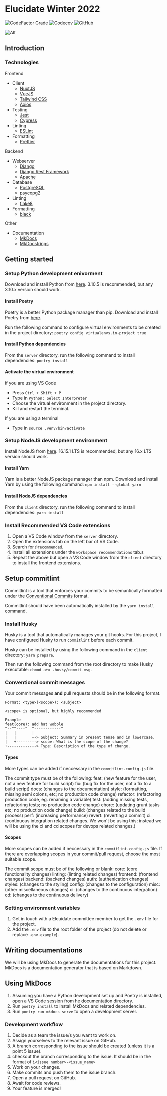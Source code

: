 # Elucidate Winter 2022

![CodeFactor Grade](https://img.shields.io/codefactor/grade/github/codersforcauses/elucidate)
![Codecov](https://img.shields.io/codecov/c/github/codersforcauses/elucidate)
![GitHub](https://img.shields.io/github/license/codersforcauses/elucidate)

![Alt](https://repobeats.axiom.co/api/embed/05fb1e2f61500a1be3ed92811dc0c097522d696d.svg "Repobeats analytics image")

## Introduction

### Technologies

Frontend

- Client
  - [NuxtJS](https://nuxtjs.org/)
  - [VueJS](https://vuejs.org/)
  - [Tailwind CSS](https://tailwindcss.com/)
  - [Axios](https://axios-http.com/)
- Testing
  - [Jest](https://jestjs.io/)
  - [Cypress](https://www.cypress.io/)
- Linting
  - [ESLint](https://eslint.org/)
- Formatting
  - [Prettier](https://prettier.io/)

Backend

- Webserver
  - [Django](https://www.djangoproject.com/)
  - [Django Rest Framework](https://www.django-rest-framework.org/)
  - [Apache](https://httpd.apache.org/)
- Database
  - [PostgreSQL](https://www.postgresql.org/)
  - [psycopg2](https://www.psycopg.org/)
- Linting
  - [flake8](https://flake8.pychond.org/)
- Formatting
  - [black](https://black.readthedocs.io/)

Other

- Documentation
  - [MkDocs](https://www.mkdocs.org/)
  - [MkDocstrings](https://mkdocstrings.github.io/)

## Getting started

### Setup Python development enivorment

Download and install Python from [here](https://www.python.org/downloads/). 3.10.5 is recommended, but any 3.10.x version should work.

#### Install Poetry

Poetry is a better Python package manager than pip. Download and install Poetry from [here](hhttps://python-poetry.org/docs/#installation).

Run the following command to configure virtual environments to be created in the project directory: `poetry config virtualenvs.in-project true`

#### Install Python dependencies

From the `server` directory, run the following command to install dependencies: `poetry install`

#### Activate the virtual environment

if you are using VS Code

- Press `Ctrl + Shift + P`
- Type in `Python: Select Interpreter`
- Choose the virtual environment in the project directory.
- Kill and restart the terminal.

If you are using a terminal

- Type in `source .venv/bin/activate`

### Setup NodeJS development environment

Install NodeJS from [here](https://nodejs.org/). 16.15.1 LTS is recommended, but any 16.x LTS version should work.

#### Install Yarn

Yarn is a better NodeJS package manager than npm. Download and install Yarn by using the following command: `npm install --global yarn`

#### Install NodeJS dependencies

From the `client` directory, run the following command to install dependencies: `yarn install`

### Install Recommended VS Code extensions

1. Open a VS Code window from the `server` directory.
2. Open the extensions tab on the left bar of VS Code.
3. Search for `@recommended`.
4. Install all extensions under the `workspace recommendations` tab.s
5. Repeat the above but open a VS Code window from the `client` directory to install the frontend extensions.

## Setup commitlint

Commitlint is a tool that enforces your commits to be semantically formatted under the [Conventional Commits](https://www.conventionalcommits.org/en/v1.0.0/) format.

Commitlint should have been automatically installed by the `yarn install` command.

### Install Husky

Husky is a tool that automatically manages your git hooks. For this project, I have configured Husky to run `commitlint` before each commit.

Husky can be installed by using the following command in the `client` directory: `yarn prepare`.

Then run the following command from the root directory to make Husky executable: `chmod a+x .husky/commit-msg`.

### Conventional commit messages

Your commit messages **and** pull requests should be in the following format.

```none
Format: <type>(<scope>): <subject>

<scope> is optional, but highly recommended

Example
feat(core): add hat wobble
^--^^----^  ^------------^
|   |       |
|   |       +-> Subject: Summary in present tense and in lowercase.
|   +---------> scope: What is the scope of the change?
+-------------> Type: Description of the type of change.
```

#### Types

More types can be added if neccessary in the `commitlint.config.js` file.

The commit type must be of the following:
feat: (new feature for the user, not a new feature for build script)
fix: (bug fix for the user, not a fix to a build script)
docs: (changes to the documentation)
style: (formatting, missing semi colons, etc; no production code change)
refactor: (refactoring production code, eg. renaming a variable)
test: (adding missing tests, refactoring tests; no production code change)
chore: (updating grunt tasks etc; no production code change)
build: (changes related to the build process)
perf: (increasing performance)
revert: (reverting a commit)
ci: (continuous integration related changes. We won't be using this; instead we will be using the ci and cd scopes for devops related changes.)

#### Scopes

More scopes can be added if neccessary in the `commitlint.config.js` file. If there are overlapping scopes in your commit/pull request, choose the most suitable scope.

The commit scope must be of the following or blank:
core: (core functionality changes)
linting: (linting related changes)
frontend: (frontend changes)
backend: (backend changes)
auth: (authenication changes)
styles: (changes to the styling)
config: (changes to the configuration)
misc: (other miscellaneous changes)
ci: (changes to the continuous integration)
cd: (changes to the continuous delivery)

### Setting environment variables

1. Get in touch with a Elcuidate committee member to get the `.env` file for the project.
2. Add the `.env` file to the root folder of the project (do not delete or replace `.env.example`).

## Writing documentations

We will be using MkDocs to generate the documentations for this project. MkDocs is a documentation generator that is based on Markdown.

## Using MkDocs

1. Assuming you have a Python development set up and Poetry is installed, open a VS Code session from he documentation directory.
2. Run `poetry install` to install MkDocs and related dependencies.
3. Run `poetry run mkdocs serve` to open a development server.

### Development workflow

1. Decide as a team the issue/s you want to work on.
2. Assign yourselves to the relevant issue on GitHub.
3. A branch corresponding to the issue should be created (unless it is a point 5 issue).
4. checkout the branch corresponding to the issue. It should be in the format of `i<issue number>-<issue_name>`
5. Work on your changes.
6. Make commits and push them to the issue branch.
7. Open a pull request on GitHub.
8. Await for code reviews.
9. Your feature is merged!
